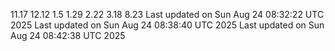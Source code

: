 11.17
12.12
1.5
1.29
2.22
3.18
8.23
Last updated on Sun Aug 24 08:32:22 UTC 2025
Last updated on Sun Aug 24 08:38:40 UTC 2025
Last updated on Sun Aug 24 08:42:38 UTC 2025

